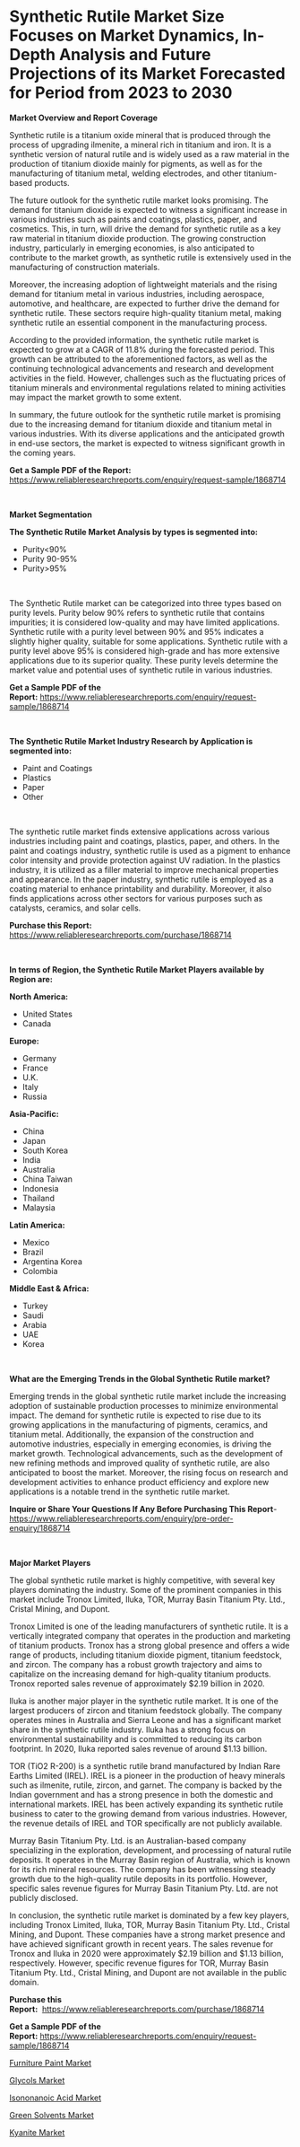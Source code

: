 <p><h1>Synthetic Rutile Market Size Focuses on Market Dynamics, In-Depth Analysis and Future Projections of its Market Forecasted for Period from 2023 to 2030</h1></p><p><strong>Market Overview and Report Coverage</strong></p>
<p><p>Synthetic rutile is a titanium oxide mineral that is produced through the process of upgrading ilmenite, a mineral rich in titanium and iron. It is a synthetic version of natural rutile and is widely used as a raw material in the production of titanium dioxide mainly for pigments, as well as for the manufacturing of titanium metal, welding electrodes, and other titanium-based products.</p><p>The future outlook for the synthetic rutile market looks promising. The demand for titanium dioxide is expected to witness a significant increase in various industries such as paints and coatings, plastics, paper, and cosmetics. This, in turn, will drive the demand for synthetic rutile as a key raw material in titanium dioxide production. The growing construction industry, particularly in emerging economies, is also anticipated to contribute to the market growth, as synthetic rutile is extensively used in the manufacturing of construction materials.</p><p>Moreover, the increasing adoption of lightweight materials and the rising demand for titanium metal in various industries, including aerospace, automotive, and healthcare, are expected to further drive the demand for synthetic rutile. These sectors require high-quality titanium metal, making synthetic rutile an essential component in the manufacturing process.</p><p>According to the provided information, the synthetic rutile market is expected to grow at a CAGR of 11.8% during the forecasted period. This growth can be attributed to the aforementioned factors, as well as the continuing technological advancements and research and development activities in the field. However, challenges such as the fluctuating prices of titanium minerals and environmental regulations related to mining activities may impact the market growth to some extent.</p><p>In summary, the future outlook for the synthetic rutile market is promising due to the increasing demand for titanium dioxide and titanium metal in various industries. With its diverse applications and the anticipated growth in end-use sectors, the market is expected to witness significant growth in the coming years.</p></p>
<p><strong>Get a Sample PDF of the Report:</strong> <a href="https://www.reliableresearchreports.com/enquiry/request-sample/1868714">https://www.reliableresearchreports.com/enquiry/request-sample/1868714</a></p>
<p>&nbsp;</p>
<p><strong>Market Segmentation</strong></p>
<p><strong>The Synthetic Rutile Market Analysis by types is segmented into:</strong></p>
<p><ul><li>Purity<90%</li><li>Purity 90-95%</li><li>Purity>95%</li></ul></p>
<p>&nbsp;</p>
<p><p>The Synthetic Rutile market can be categorized into three types based on purity levels. Purity below 90% refers to synthetic rutile that contains impurities; it is considered low-quality and may have limited applications. Synthetic rutile with a purity level between 90% and 95% indicates a slightly higher quality, suitable for some applications. Synthetic rutile with a purity level above 95% is considered high-grade and has more extensive applications due to its superior quality. These purity levels determine the market value and potential uses of synthetic rutile in various industries.</p></p>
<p><strong>Get a Sample PDF of the Report:</strong>&nbsp;<a href="https://www.reliableresearchreports.com/enquiry/request-sample/1868714">https://www.reliableresearchreports.com/enquiry/request-sample/1868714</a></p>
<p>&nbsp;</p>
<p><strong>The Synthetic Rutile Market Industry Research by Application is segmented into:</strong></p>
<p><ul><li>Paint and Coatings</li><li>Plastics</li><li>Paper</li><li>Other</li></ul></p>
<p>&nbsp;</p>
<p><p>The synthetic rutile market finds extensive applications across various industries including paint and coatings, plastics, paper, and others. In the paint and coatings industry, synthetic rutile is used as a pigment to enhance color intensity and provide protection against UV radiation. In the plastics industry, it is utilized as a filler material to improve mechanical properties and appearance. In the paper industry, synthetic rutile is employed as a coating material to enhance printability and durability. Moreover, it also finds applications across other sectors for various purposes such as catalysts, ceramics, and solar cells.</p></p>
<p><strong>Purchase this Report:</strong>&nbsp; <a href="https://www.reliableresearchreports.com/purchase/1868714">https://www.reliableresearchreports.com/purchase/1868714</a></p>
<p>&nbsp;</p>
<p><strong>In terms of Region, the Synthetic Rutile Market Players available by Region are:</strong></p>
<p>
    <p> <strong> North America: </strong>
        <ul>
            <li>United States</li>
            <li>Canada</li>
        </ul>
        </p> 
    <p> <strong> Europe: </strong>
        <ul>
            <li>Germany</li>
            <li>France</li>
            <li>U.K.</li>
            <li>Italy</li>
            <li>Russia</li>
        </ul>
        </p> 
    <p> <strong> Asia-Pacific: </strong>
        <ul>
            <li>China</li>
            <li>Japan</li>
            <li>South Korea</li>
            <li>India</li>
            <li>Australia</li>
            <li>China Taiwan</li>
            <li>Indonesia</li>
            <li>Thailand</li>
            <li>Malaysia</li>
        </ul>
        </p> 
    <p> <strong> Latin America: </strong>
        <ul>
            <li>Mexico</li>
            <li>Brazil</li>
            <li>Argentina Korea</li>
            <li>Colombia</li>
        </ul>
        </p> 
    <p> <strong> Middle East & Africa: </strong>
        <ul>
            <li>Turkey</li>
            <li>Saudi</li>
            <li>Arabia</li>
            <li>UAE</li>
            <li>Korea</li>
        </ul>
    </p>
    </p>
<p>&nbsp;</p>
<p><strong>What are the Emerging Trends in the Global Synthetic Rutile market?</strong></p>
<p><p>Emerging trends in the global synthetic rutile market include the increasing adoption of sustainable production processes to minimize environmental impact. The demand for synthetic rutile is expected to rise due to its growing applications in the manufacturing of pigments, ceramics, and titanium metal. Additionally, the expansion of the construction and automotive industries, especially in emerging economies, is driving the market growth. Technological advancements, such as the development of new refining methods and improved quality of synthetic rutile, are also anticipated to boost the market. Moreover, the rising focus on research and development activities to enhance product efficiency and explore new applications is a notable trend in the synthetic rutile market.</p></p>
<p><strong>Inquire or Share Your Questions If Any Before Purchasing This Report</strong>- <a href="https://www.reliableresearchreports.com/enquiry/pre-order-enquiry/1868714">https://www.reliableresearchreports.com/enquiry/pre-order-enquiry/1868714</a></p>
<p>&nbsp;</p>
<p><strong>Major Market Players</strong></p>
<p><p>The global synthetic rutile market is highly competitive, with several key players dominating the industry. Some of the prominent companies in this market include Tronox Limited, Iluka, TOR, Murray Basin Titanium Pty. Ltd., Cristal Mining, and Dupont.</p><p>Tronox Limited is one of the leading manufacturers of synthetic rutile. It is a vertically integrated company that operates in the production and marketing of titanium products. Tronox has a strong global presence and offers a wide range of products, including titanium dioxide pigment, titanium feedstock, and zircon. The company has a robust growth trajectory and aims to capitalize on the increasing demand for high-quality titanium products. Tronox reported sales revenue of approximately $2.19 billion in 2020.</p><p>Iluka is another major player in the synthetic rutile market. It is one of the largest producers of zircon and titanium feedstock globally. The company operates mines in Australia and Sierra Leone and has a significant market share in the synthetic rutile industry. Iluka has a strong focus on environmental sustainability and is committed to reducing its carbon footprint. In 2020, Iluka reported sales revenue of around $1.13 billion.</p><p>TOR (TiO2 R-200) is a synthetic rutile brand manufactured by Indian Rare Earths Limited (IREL). IREL is a pioneer in the production of heavy minerals such as ilmenite, rutile, zircon, and garnet. The company is backed by the Indian government and has a strong presence in both the domestic and international markets. IREL has been actively expanding its synthetic rutile business to cater to the growing demand from various industries. However, the revenue details of IREL and TOR specifically are not publicly available.</p><p>Murray Basin Titanium Pty. Ltd. is an Australian-based company specializing in the exploration, development, and processing of natural rutile deposits. It operates in the Murray Basin region of Australia, which is known for its rich mineral resources. The company has been witnessing steady growth due to the high-quality rutile deposits in its portfolio. However, specific sales revenue figures for Murray Basin Titanium Pty. Ltd. are not publicly disclosed.</p><p>In conclusion, the synthetic rutile market is dominated by a few key players, including Tronox Limited, Iluka, TOR, Murray Basin Titanium Pty. Ltd., Cristal Mining, and Dupont. These companies have a strong market presence and have achieved significant growth in recent years. The sales revenue for Tronox and Iluka in 2020 were approximately $2.19 billion and $1.13 billion, respectively. However, specific revenue figures for TOR, Murray Basin Titanium Pty. Ltd., Cristal Mining, and Dupont are not available in the public domain.</p></p>
<p><strong>Purchase this Report:</strong>&nbsp;&nbsp;<a href="https://www.reliableresearchreports.com/purchase/1868714">https://www.reliableresearchreports.com/purchase/1868714</a></p>
<p></p>
<p><strong>Get a Sample PDF of the Report:</strong>&nbsp;<a href="https://www.reliableresearchreports.com/enquiry/request-sample/1868714">https://www.reliableresearchreports.com/enquiry/request-sample/1868714</a></p>
<p><p><a href="https://github.com/abdelrhmankishk22/Market-Research-Report-List-1/blob/main/furniture-paint-market.md">Furniture Paint Market</a></p><p><a href="https://github.com/maliyahmorrow6654/Market-Research-Report-List-1/blob/main/glycols-market.md">Glycols Market</a></p><p><a href="https://github.com/scarol104/Market-Research-Report-List-1/blob/main/isononanoic-acid-market.md">Isononanoic Acid Market</a></p><p><a href="https://github.com/deliacustodio40/Market-Research-Report-List-1/blob/main/green-solvents-market.md">Green Solvents Market</a></p><p><a href="https://github.com/dzharov81/Market-Research-Report-List-1/blob/main/kyanite-market.md">Kyanite Market</a></p></p>